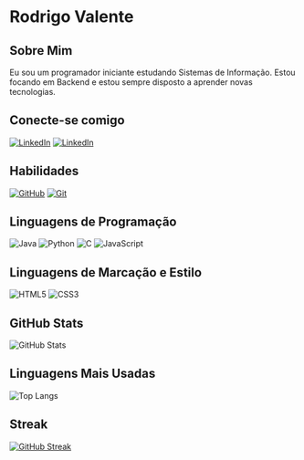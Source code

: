 
# Rodrigo Valente

## Sobre Mim
Eu sou um programador iniciante estudando Sistemas de Informação. Estou focando em Backend e estou sempre disposto a aprender novas tecnologias.

## Conecte-se comigo
[![LinkedIn](https://img.shields.io/badge/LinkedIn-000?style=for-the-badge&logo=linkedin&logoColor=0E76A8)](https://www.linkedin.com/in/rodrigovalente10/) 
[![LinkedIn](https://img.shields.io/badge/GitHub-000?style=for-the-badge&logo=github&logoColor=0E76A8)](https://github.com/rodvalentee)


## Habilidades
[![GitHub](https://img.shields.io/badge/GitHub-000?style=for-the-badge&logo=github&logoColor=0E76A8)](https://docs.github.com/)
[![Git](https://img.shields.io/badge/Git-000?style=for-the-badge&logo=git&logoColor=0E76A8)](https://git-scm.com/doc) 

## Linguagens de Programação

![Java](https://img.shields.io/badge/Java-000?style=for-the-badge&logo=java)
![Python](https://img.shields.io/badge/Python-000?style=for-the-badge&logo=python)
![C](https://img.shields.io/badge/C-000?style=for-the-badge&logo=c)
![JavaScript](https://img.shields.io/badge/JavaScript-000?style=for-the-badge&logo=javascript)

## Linguagens de Marcação e Estilo
![HTML5](https://img.shields.io/badge/HTML5-000?style=for-the-badge&logo=html5)
![CSS3](https://img.shields.io/badge/CSS3-000?style=for-the-badge&logo=css3&logoColor=264CE4)
## GitHub Stats
![GitHub Stats](https://github-readme-stats.vercel.app/api?username=rodvalentee&theme=transparent&bg_color=000&border_color=30A3DC&show_icons=true&icon_color=30A3DC&title_color=E94D5F&text_color=FFF&hide_title=true&hide=stars)

## Linguagens Mais Usadas
![Top Langs](https://github-readme-stats-git-masterrstaa-rickstaa.vercel.app/api/top-langs/?username=rodvalentee&layout=compact&bg_color=000&border_color=30A3DC&title_color=E94D5F&text_color=FFF)

## Streak
[![GitHub Streak](https://streak-stats.demolab.com/?user=rodvalentee&theme=bear&background=000&border=30A3DC&dates=FFF)](https://git.io/streak-stats)

